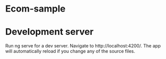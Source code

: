 # Ecom-sample

# Development server
Run ng serve for a dev server. Navigate to http://localhost:4200/. The app will automatically reload if you change any of the source files.
